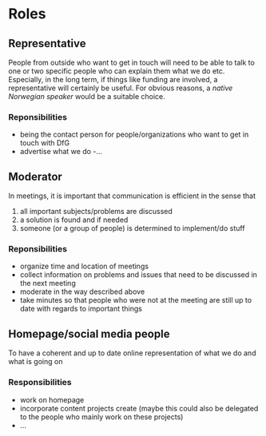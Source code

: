 # Roles

## Representative

People from outside who want
to get in touch will need to be
able to talk to one or two
specific people who can explain
them what we do etc. Especially, in
the long term, if things like
funding are involved, a
representative will certainly be
useful. For obvious reasons, a 
*native Norwegian speaker* would be 
a suitable choice.

### Reponsibilities
- being the contact person for
people/organizations who
want to get in touch with DfG
- advertise what we do 
-...

## Moderator 

In meetings, it is important that
communication is efficient in
the sense that
1. all important
subjects/problems are discussed
2. a solution is found and if needed
3. someone (or a group of
people) is determined to
implement/do stuff

### Reponsibilities

- organize time and location of
meetings
- collect information on
problems and issues that need
to be discussed in the next
meeting
- moderate in the way described above
- take minutes so that people
who were not at the meeting
are still up to date with regards
to important things

## Homepage/social media people

To have a coherent and up to
date online representation of
what we do and what is going
on

### Responsibilities

- work on homepage
- incorporate content projects
create (maybe this could also
be delegated to the people who
mainly work on these projects)
- ...
